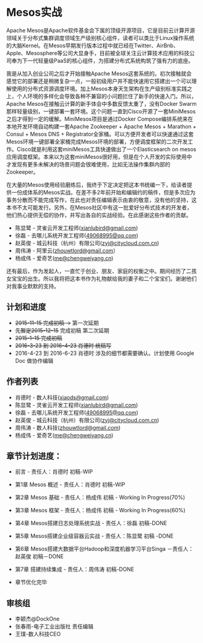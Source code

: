 # Mesos实战

Apache Mesos是Apache软件基金会下属的顶级开源项目，它是目前云计算开源领域关于分布式集群调度领域生产级别核心组件，读者可以类比于Linux操作系统的大脑Kernel。在Mesos早期发行版本过程中就已经在Twitter、AirBnb、Apple、Mesosphere等公司大显身手，目前被全球关注云计算技术应用的科技公司奉为下一代轻量级PaaS的核心组件，为搭建分布式系统构筑了强有力的底座。

我是从加入创业公司之后才开始接触Apache Mesos这套系统的。初次接触就会感觉它的部署还是稍微复杂一点，一般初级用户并不能快速用它搭建出一个可以理解使用的分布式资源调度环境。加上Mesos本身天生架构在生产级别标准实践之上，个人环境的多样化会导致各种不兼容的小问题拦住了新手的快速入门。所以，Apache Mesos在接触云计算的新手体会中多数反馈太重了，没有Docker Swarm那样轻量级别，一键部署一套环境。这个问题一直到Cisco开源了一套MiniMesos之后才得到一定的缓解。MiniMesos项目是通过Docker Compose编排系统来在本地开发环境自动构建一套Apache Zookeeper + Apache Mesos + Marathon + Consul + Mesos DNS + Registrator全家桶。可以方便开发者可以快速通过这套Mesos环境一键部署全家桶完成Mesos环境的部署，方便调度框架的二次开发工作。Cisco就是利用这套miniMesos工具快速做出了一个Elasticsearch on mesos应用调度框架。本来以为这套miniMesos很好用，但是在个人开发的实际使用中才发现有更多未解决的场景问题会很难使用，比如无法操作集群内部的Zookeeper。

在大量的Mesos使用经验磨练后，我终于下定决定把这本书统编一下，给读者提供一份成体系的Mesos实战。在差不多2年前开始和编辑约的稿件，但是多次应为事务分散而不能完成写作，在此也对责任编辑表示由衷的敬意，没有他的坚持，这本书不太可能发行。另外，在Mesos社区中有这一批爱好分布式技术的开发者，他们热心提供无偿的协作，并写出各自的实战经验。在此感谢这些作者的贡献。

* 陈显鹭 - 灵雀云开发工程师\(xianlubird@gmail.com\)
* 徐磊 - 去哪儿系统开发工程师\(49068995@qq.com\)
* 赵英俊 - 城云科技（杭州）有限公司\(zyj@citycloud.com.cn\)
* 周伟涛 - 阿里云\(zhouwtlord@gmail.com）
* 杨成伟 - 爱奇艺\(me@chengweiyang.cn\)

还有最后，作为发起人，一直忙于创业、朋友、家庭的权衡之中。期间经历了二孩女宝宝的出生。所以我将把这本书作为礼物献给我的妻子和二个宝宝们。谢谢他们对我事业默默的支持。

## 计划和进度

* ~~2015-11-15 完成初稿 -&gt;~~ 第一次延期
* ~~先暂定2015-12-15~~ 完成初稿  第二次延期
* ~~2015-1-15 完成初稿~~
* ~~2016-3-23 到 2016-4-23 肖德时 统稿写~~
* 2016-4-23 到 2016-6-23 肖德时 涉及的细节都需要确认。计划使用 Google Doc 做协作编辑

## 作者列表

* 肖德时 - 数人科技\(xiaods@gmail.com\)
* 陈显鹭 - 灵雀云开发工程师\(xianlubird@gmail.com\)
* 徐磊 - 去哪儿系统开发工程师\(49068995@qq.com\)
* 赵英俊 - 城云科技（杭州）有限公司\(zyj@citycloud.com.cn\)
* 周伟涛 - 数人科技\(zhouwtlord@gmail.com\)
* 杨成伟 - 爱奇艺\(me@chengweiyang.cn\)

## 章节计划进度：

* 前言 - 责任人：肖德时  初稿-WIP
* 第1章 Mesos 概述 - 责任人：肖德时  初稿-WIP
* 第2章 Mesos 基础 - 责任人：杨成伟 初稿 - Working In Progress\(70%\)
* 第3章 Mesos 框架 - 责任人：杨成伟 初稿 - Working In Progress\(60%\)
* 第4章 Mesos搭建日志处理系统实战 - 责任人：徐磊 初稿-DONE
* 第5章 Mesos搭建企业级容器云实战 - 责任人：陈显鹭  初稿 -DONE
* 第6章 Mesos搭建大数据平台Hadoop和深度机器学习平台Singa －责任人：赵英俊 初稿－DONE
* 第7章 搭建持续集成 - 责任人：周伟涛 初稿-DONE

* 章节优化完毕

## 审核组

* 李颖杰@DockOne
* 张春雨-电子工业出版社 责任编辑
* 王璞-数人科技CEO



